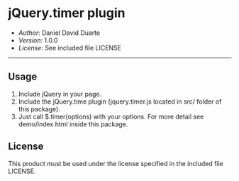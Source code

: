 jQuery.timer plugin
===================

- *Author*: Daniel David Duarte
- *Version*: 1.0.0
- *License*: See included file LICENSE

---------------------------------------------


Usage
-----

1) Include jQuery in your page.
2) Include the jQuery.time plugin (jquery.timer.js located in src/ folder of this package).
3) Just call $.timer(options) with your options.
For more detail see demo/index.html inside this package.


License
-------

This product must be used under the license specified in the included file LICENSE.
